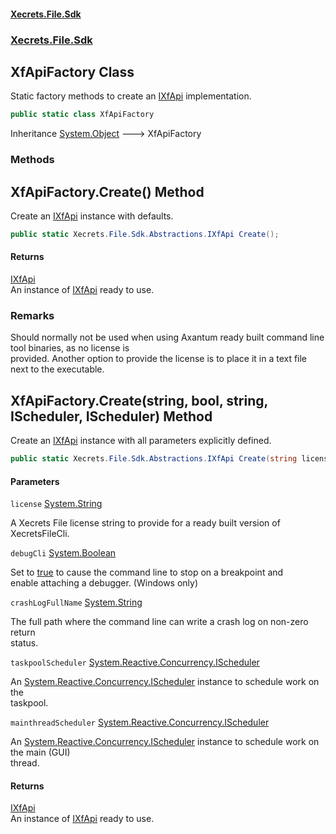 #### [Xecrets.File.Sdk](index.md 'index')
### [Xecrets.File.Sdk](Xecrets.File.Sdk.md 'Xecrets.File.Sdk')

## XfApiFactory Class

Static factory methods to create an [IXfApi](Xecrets.File.Sdk.Abstractions.md#Xecrets.File.Sdk.Abstractions.IXfApi 'Xecrets.File.Sdk.Abstractions.IXfApi') implementation.

```csharp
public static class XfApiFactory
```

Inheritance [System.Object](https://docs.microsoft.com/en-us/dotnet/api/System.Object 'System.Object') &#129106; XfApiFactory
### Methods

<a name='Xecrets.File.Sdk.XfApiFactory.Create()'></a>

## XfApiFactory.Create() Method

Create an [IXfApi](Xecrets.File.Sdk.Abstractions.md#Xecrets.File.Sdk.Abstractions.IXfApi 'Xecrets.File.Sdk.Abstractions.IXfApi') instance with defaults.

```csharp
public static Xecrets.File.Sdk.Abstractions.IXfApi Create();
```

#### Returns
[IXfApi](Xecrets.File.Sdk.Abstractions.md#Xecrets.File.Sdk.Abstractions.IXfApi 'Xecrets.File.Sdk.Abstractions.IXfApi')  
An instance of [IXfApi](Xecrets.File.Sdk.Abstractions.md#Xecrets.File.Sdk.Abstractions.IXfApi 'Xecrets.File.Sdk.Abstractions.IXfApi') ready to use.

### Remarks
Should normally not be used when using Axantum ready built command line tool binaries, as no license is  
provided. Another option to provide the license is to place it in a text file next to the executable.

<a name='Xecrets.File.Sdk.XfApiFactory.Create(string,bool,string,System.Reactive.Concurrency.IScheduler,System.Reactive.Concurrency.IScheduler)'></a>

## XfApiFactory.Create(string, bool, string, IScheduler, IScheduler) Method

Create an [IXfApi](Xecrets.File.Sdk.Abstractions.md#Xecrets.File.Sdk.Abstractions.IXfApi 'Xecrets.File.Sdk.Abstractions.IXfApi') instance with all parameters explicitly defined.

```csharp
public static Xecrets.File.Sdk.Abstractions.IXfApi Create(string license, bool debugCli, string crashLogFullName, System.Reactive.Concurrency.IScheduler taskpoolScheduler, System.Reactive.Concurrency.IScheduler mainthreadScheduler);
```
#### Parameters

<a name='Xecrets.File.Sdk.XfApiFactory.Create(string,bool,string,System.Reactive.Concurrency.IScheduler,System.Reactive.Concurrency.IScheduler).license'></a>

`license` [System.String](https://docs.microsoft.com/en-us/dotnet/api/System.String 'System.String')

A Xecrets File license string to provide for a ready built version of  
            XecretsFileCli.

<a name='Xecrets.File.Sdk.XfApiFactory.Create(string,bool,string,System.Reactive.Concurrency.IScheduler,System.Reactive.Concurrency.IScheduler).debugCli'></a>

`debugCli` [System.Boolean](https://docs.microsoft.com/en-us/dotnet/api/System.Boolean 'System.Boolean')

Set to [true](https://docs.microsoft.com/en-us/dotnet/csharp/language-reference/builtin-types/bool 'https://docs.microsoft.com/en-us/dotnet/csharp/language-reference/builtin-types/bool') to cause the command line to stop on a breakpoint and  
            enable attaching a debugger. (Windows only)

<a name='Xecrets.File.Sdk.XfApiFactory.Create(string,bool,string,System.Reactive.Concurrency.IScheduler,System.Reactive.Concurrency.IScheduler).crashLogFullName'></a>

`crashLogFullName` [System.String](https://docs.microsoft.com/en-us/dotnet/api/System.String 'System.String')

The full path where the command line can write a crash log on non-zero return  
            status.

<a name='Xecrets.File.Sdk.XfApiFactory.Create(string,bool,string,System.Reactive.Concurrency.IScheduler,System.Reactive.Concurrency.IScheduler).taskpoolScheduler'></a>

`taskpoolScheduler` [System.Reactive.Concurrency.IScheduler](https://docs.microsoft.com/en-us/dotnet/api/System.Reactive.Concurrency.IScheduler 'System.Reactive.Concurrency.IScheduler')

An [System.Reactive.Concurrency.IScheduler](https://docs.microsoft.com/en-us/dotnet/api/System.Reactive.Concurrency.IScheduler 'System.Reactive.Concurrency.IScheduler') instance to schedule work on the  
            taskpool.

<a name='Xecrets.File.Sdk.XfApiFactory.Create(string,bool,string,System.Reactive.Concurrency.IScheduler,System.Reactive.Concurrency.IScheduler).mainthreadScheduler'></a>

`mainthreadScheduler` [System.Reactive.Concurrency.IScheduler](https://docs.microsoft.com/en-us/dotnet/api/System.Reactive.Concurrency.IScheduler 'System.Reactive.Concurrency.IScheduler')

An [System.Reactive.Concurrency.IScheduler](https://docs.microsoft.com/en-us/dotnet/api/System.Reactive.Concurrency.IScheduler 'System.Reactive.Concurrency.IScheduler') instance to schedule work on the main (GUI)  
            thread.

#### Returns
[IXfApi](Xecrets.File.Sdk.Abstractions.md#Xecrets.File.Sdk.Abstractions.IXfApi 'Xecrets.File.Sdk.Abstractions.IXfApi')  
An instance of [IXfApi](Xecrets.File.Sdk.Abstractions.md#Xecrets.File.Sdk.Abstractions.IXfApi 'Xecrets.File.Sdk.Abstractions.IXfApi') ready to use.